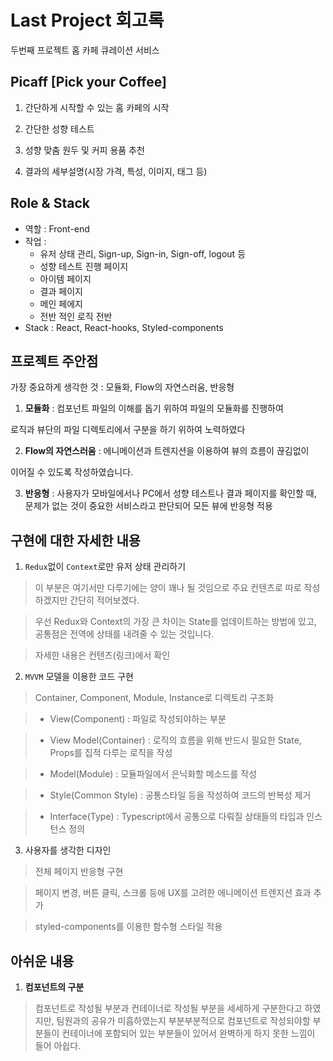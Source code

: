 # Last Project 회고록

두번째 프로젝트 홈 카페 큐레이션 서비스

## Picaff [Pick your Coffee]

1. 간단하게 시작할 수 있는 홈 카페의 시작

2. 간단한 성향 테스트

3. 성향 맞춤 원두 및 커피 용품 추천

4. 결과의 세부설명(시장 가격, 특성, 이미지, 태그 등)

## Role & Stack

- 역할 : Front-end
- 작업 :
  - 유저 상태 관리, Sign-up, Sign-in, Sign-off, logout 등
  - 성향 테스트 진행 페이지
  - 아이템 페이지
  - 결과 페이지
  - 메인 페에지
  - 전반 적인 로직 전반
- Stack : React, React-hooks, Styled-components

## 프로젝트 주안점

가장 중요하게 생각한 것 : 모듈화, Flow의 자연스러움, 반응형

1. **모듈화** : 컴포넌트 파일의 이해를 돕기 위하여 파일의 모듈화를 진행하여

로직과 뷰단의 파일 디렉토리에서 구분을 하기 위하여 노력하였다

2. **Flow의 자연스러움** : 에니메이션과 트렌지션을 이용하여 뷰의 흐름이 끊김없이

이어질 수 있도록 작성하였습니다.

3. **반응형** : 사용자가 모바일에서나 PC에서 성향 테스트나 결과 페이지를 확인할 때, 문제가 없는 것이 중요한 서비스라고 판단되어 모든 뷰에 반응형 적용

## 구현에 대한 자세한 내용

1. `Redux`없이 `Context`로만 유저 상태 관리하기

> 이 부분은 여기서만 다루기에는 양이 꽤나 될 것임으로 주요 컨텐츠로 따로 작성하겠지만 간단히 적어보겠다.

> 우선 Redux와 Context의 가장 큰 차이는 State를 업데이트하는 방법에 있고, 공통점은 전역에 상태를 내려줄 수 있는 것입니다.

> 자세한 내용은 컨텐츠(링크)에서 확인

2. `MVVM` 모델을 이용한 코드 구현

> Container, Component, Module, Instance로 디렉토리 구조화

> - View(Component) : 파일로 작성되야하는 부분

> - View Model(Container) : 로직의 흐름을 위해 반드시 필요한 State, Props를 집적 다루는 로직을 작성

> - Model(Module) : 모듈파일에서 은닉화할 메소드를 작성

> - Style(Common Style) : 공통스타일 등을 작성하여 코드의 반복성 제거

> - Interface(Type) : Typescript에서 공통으로 다뤄질 상태들의 타입과 인스턴스 정의

3. 사용자를 생각한 디자인

> 전체 페이지 반응형 구현

> 페이지 변경, 버튼 클릭, 스크롤 등에 UX를 고려한 에니메이션 트렌지션 효과 추가

> styled-components를 이용한 함수형 스타일 적용

## 아쉬운 내용

1. **컴포넌트의 구분**

> 컴포넌트로 작성될 부분과 컨테이너로 작성될 부분을 세세하게 구분한다고 하였지만, 팀원과의 공유가 미흡하였는지 부분부분적으로 컴포넌트로 작성되야할 부분들이 컨테이너에 포함되어 있는 부분들이 있어서 완벽하게 하지 못한 느낌이 들어 아쉽다.

